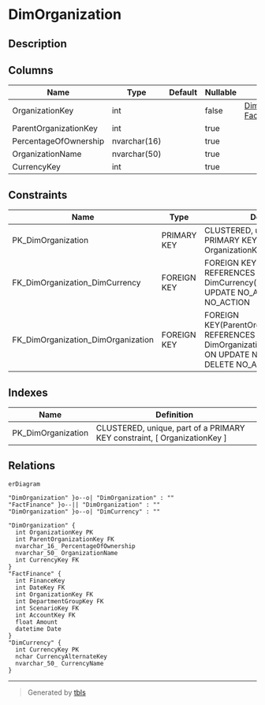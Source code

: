 # DimOrganization

## Description

## Columns

| Name | Type | Default | Nullable | Children | Parents | Comment |
| ---- | ---- | ------- | -------- | -------- | ------- | ------- |
| OrganizationKey | int |  | false | [DimOrganization](DimOrganization.md) [FactFinance](FactFinance.md) |  |  |
| ParentOrganizationKey | int |  | true |  | [DimOrganization](DimOrganization.md) |  |
| PercentageOfOwnership | nvarchar(16) |  | true |  |  |  |
| OrganizationName | nvarchar(50) |  | true |  |  |  |
| CurrencyKey | int |  | true |  | [DimCurrency](DimCurrency.md) |  |

## Constraints

| Name | Type | Definition |
| ---- | ---- | ---------- |
| PK_DimOrganization | PRIMARY KEY | CLUSTERED, unique, part of a PRIMARY KEY constraint, [ OrganizationKey ] |
| FK_DimOrganization_DimCurrency | FOREIGN KEY | FOREIGN KEY(CurrencyKey) REFERENCES DimCurrency(CurrencyKey) ON UPDATE NO_ACTION ON DELETE NO_ACTION |
| FK_DimOrganization_DimOrganization | FOREIGN KEY | FOREIGN KEY(ParentOrganizationKey) REFERENCES DimOrganization(OrganizationKey) ON UPDATE NO_ACTION ON DELETE NO_ACTION |

## Indexes

| Name | Definition |
| ---- | ---------- |
| PK_DimOrganization | CLUSTERED, unique, part of a PRIMARY KEY constraint, [ OrganizationKey ] |

## Relations

```mermaid
erDiagram

"DimOrganization" }o--o| "DimOrganization" : ""
"FactFinance" }o--|| "DimOrganization" : ""
"DimOrganization" }o--o| "DimCurrency" : ""

"DimOrganization" {
  int OrganizationKey PK
  int ParentOrganizationKey FK
  nvarchar_16_ PercentageOfOwnership
  nvarchar_50_ OrganizationName
  int CurrencyKey FK
}
"FactFinance" {
  int FinanceKey
  int DateKey FK
  int OrganizationKey FK
  int DepartmentGroupKey FK
  int ScenarioKey FK
  int AccountKey FK
  float Amount
  datetime Date
}
"DimCurrency" {
  int CurrencyKey PK
  nchar CurrencyAlternateKey
  nvarchar_50_ CurrencyName
}
```

---

> Generated by [tbls](https://github.com/k1LoW/tbls)
